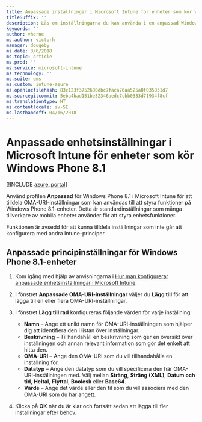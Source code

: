 ```yaml
---
title: Anpassade inställningar i Microsoft Intune för enheter som kör Windows Phone 8.1
titleSuffix: ''
description: Läs om inställningarna du kan använda i en anpassad Windows 8.1-profil.
keywords: ''
author: vhorne
ms.author: victorh
manager: dougeby
ms.date: 3/6/2018
ms.topic: article
ms.prod: ''
ms.service: microsoft-intune
ms.technology: ''
ms.suite: ems
ms.custom: intune-azure
ms.openlocfilehash: 83c123f3752680dbc7faca76aa525a0f035831d7
ms.sourcegitcommit: 5eba4bad151be32346aedc7cbb0333d71934f8cf
ms.translationtype: HT
ms.contentlocale: sv-SE
ms.lasthandoff: 04/16/2018
---
```

# <a name="microsoft-intune-custom-device-settings-for-devices-running-windows-phone-81"></a>Anpassade enhetsinställningar i Microsoft Intune för enheter som kör Windows Phone 8.1

[!INCLUDE [azure_portal](./includes/azure_portal.md)]

Använd profilen **Anpassad** för Windows Phone 8.1 i Microsoft Intune för att tilldela OMA-URI-inställningar som kan användas till att styra funktioner på Windows Phone 8.1-enheter. Detta är standardinställningar som många tillverkare av mobila enheter använder för att styra enhetsfunktioner.

Funktionen är avsedd för att kunna tilldela inställningar som inte går att konfigurera med andra Intune-principer.

## <a name="custom-policy-settings-for-windows-phone-81-devices"></a>Anpassade principinställningar för Windows Phone 8.1-enheter

1. Kom igång med hjälp av anvisningarna i [Hur man konfigurerar anpassade enhetsinställningar i Microsoft Intune](custom-settings-configure.md).
2. I fönstret **Anpassade OMA-URI-inställningar** väljer du **Lägg till** för att lägga till en eller flera OMA-URI-inställningar.
3. I fönstret **Lägg till rad** konfigureras följande värden för varje inställning:
    - **Namn** – Ange ett unikt namn för OMA-URI-inställningen som hjälper dig att identifiera den i listan över inställningar.
    - **Beskrivning** – Tillhandahåll en beskrivning som ger en översikt över inställningen och annan relevant information som gör det enkelt att hitta den.
    - **OMA-URI** – Ange den OMA-URI som du vill tillhandahålla en inställning för.
    - **Datatyp** – Ange den datatyp som du vill specificera den här OMA-URI-inställningen med. Välj mellan **Sträng**, **Sträng (XML)**, **Datum och tid**, **Heltal**, **Flyttal**, **Boolesk** eller **Base64**.
    - **Värde** – Ange det värde eller den fil som du vill associera med den OMA-URI som du har angett.

4. Klicka på **OK** när du är klar och fortsätt sedan att lägga till fler inställningar efter behov.
